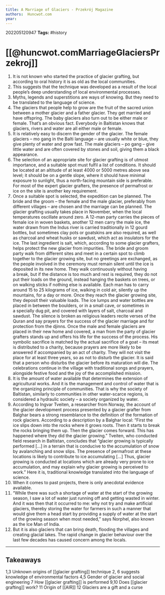 ```yaml
---
title: A Marriage of Glaciers - Przekrój Magazine
authors:  Huncwot.com
year: 
---
```


202205120947
**Tags:** #history

# [[@huncwot.comMarriageGlaciersPrzekroj]]
1.  It is not known who started the practice of glacier grafting, but according to oral history it is as old as the local communities.  
2.  This suggests that the technique was developed as a result of the local people’s deep understanding of local environmental processes. 
3.  Myths, legends and superstitions are ways of knowing. But they need to be translated to the language of science. 
4.  The glaciers that people help to grow are the fruit of the sacred union between a mother glacier and a father glacier. They get married and have offspring. The baby glaciers also turn out to be either male or female. That’s an obvious fact. Everybody in Baltistan knows that glaciers, rivers and water are all either male or female.
5.  It is relatively easy to discern the gender of the glacier. The female glaciers – mo gang in the Balti language – are usually white or blue, they give plenty of water and grow fast. The male glaciers – po gang – give little water and are often covered by stones and soil, giving them a black appearance.
6.  The selection of an appropriate site for glacier grafting is of utmost importance, and a suitable spot must fulfil a list of conditions. It should be located at an altitude of at least 4000 or 5000 metres above sea level; it should be on a gentle slope, where it should have minimal exposure to sunlight, thus a north-facing mountain side is preferable. For most of the expert glacier grafters, the presence of permafrost or ice on the site is another key requirement.
7. Once a suitable spot is selected, the expedition can be planned. The bride and the groom – the female and the male glacier, preferably from different villages – are chosen and the marriage can be planned. The glacier grafting usually takes place in November, when the local temperatures oscillate around zero. A 12-man party carries the pieces of female ice in woven baskets, another 12 men carry the male ice, the water drawn from the Indus river is carried traditionally in 12 gourd bottles, but sometimes clay pots or goatskins are also required, as well as charcoal and wheat husks or sawdust, which act as insulators for the ice. The last ingredient is salt, which, according to some glacier grafters, helps protect the new glacier from impurities. The bride and groom party walk from different sites and meet in a certain spot to climb together to the glacier growing site, but no greetings are exchanged, as the people involved in the ceremony must remain silent until the ice is deposited in its new home. They walk continuously without having a break, but if the distance is too much and rest is required, they do not put their loads on the ground, instead hanging the baskets on trees, or on walking sticks if nothing else is available. Each man has to carry around 15 to 25 kilograms of ice, walking in cold air, silently up the mountains, for a day or more. Once they reach the glacier growing site, they deposit their valuable loads. The ice lumps and water bottles are placed in between the boulders, or in a small cave, or sometimes in a specially dug pit, and covered with layers of salt, charcoal and sawdust. The silence is broken as religious leaders recite verses of the Quran and say prayers for the success of the glacier marriage and for protection from the djinns. Once the male and female glaciers are placed in their new home and covered, a man from the party of glacier grafters stands up and offers his life for the success of the process. His symbolic sacrifice is matched by the actual sacrifice of a goat – its meat is distributed to a charity, because prayers are more likely to be answered if accompanied by an act of charity. They will not visit the place for at least three years, so as not to disturb the glacier. It is said that a person who disturbs the glacier before its maturation will die. The celebrations continue in the village with traditional songs and prayers, alongside festive food and the joy of the accomplished mission.
8. It is the amount of water available that determines the extension of agricultural works. And it is the management and control of water that is the organizing principle of communities. That is why the society of Baltistan, similarly to communities in other water-scarce regions, is considered a hydraulic society – a society organized by water.
9. According to Ingvar Tveiten, a researcher from Norway, the account of the glacier development process presented by a glacier grafter from Balghar bears a strong resemblance to the definition of the formation of rock glaciers. According to a description by a Balghar local: “First the ice slips down into the rocks where it grows roots. Then it starts to break the rocks bringing them up. Then the glacier comes forward. This has happened where they did the glacier growing.” Tveiten, who conducted field research in Baltistan, concludes that “glacier growing is typically performed […] in a terrain that is conducive to the accumulation of snow by avalanching and snow slips. The presence of permafrost at these locations is likely to contribute to ice accumulating […] Thus, glacier growing is conducted at locations which are already very prone to ice accumulation, and may explain why glacier growing is perceived to work.” Here it is, traditional knowledge translated into the language of science.
10. When it comes to past projects, there is only anecdotal evidence available.
11. “While there was such a shortage of water at the start of the growing season, I saw a lot of water just running off and getting wasted in winter. And it was then that it occurred to me: why not try and make artificial glaciers, thereby storing the water for farmers in such a manner that would give them a head start by providing a supply of water at the start of the growing season when most needed,” says Norphel, also known as the Ice Man of India.
12. But it is also glaciers that can bring death, flooding the villages and creating glacial lakes. The rapid change in glacier behaviour over the last few decades has caused concern among the locals.


---
## Takeaways
1,3 Unknown origins of [[glacier grafting]] technique
2, 6 suggests knowledge of environmental factors
4,5 Gender of glacier and social engineering
7 How [[glacier grafting]] is performed
9,10 Does [[glacier grafting]] work?
11 Origin of [[AIR]]
12 Glaciers are a gift and a curse

